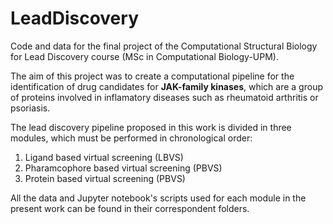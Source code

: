 # LeadDiscovery

Code and data for the final project of the Computational Structural Biology for Lead Discovery course (MSc in Computational Biology-UPM). 

The aim of this project was to create a computational pipeline for the identification of drug candidates for **JAK-family kinases**, which are a group of proteins involved in inflamatory diseases such as rheumatoid arthritis or psoriasis.   

The lead discovery pipeline proposed in this work is divided in three modules, which must be performed in chronological order: 

1. Ligand based virtual screening (LBVS)
2. Pharamcophore based virtual screening (PBVS)
3. Protein based virtual screening (PBVS)

All the data and Jupyter notebook's scripts used for each module in the present work can be found in their correspondent folders.
